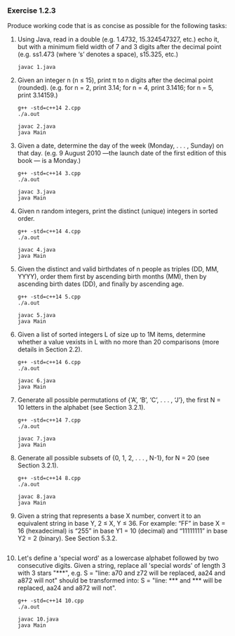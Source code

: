### Exercise 1.2.3

Produce working code that is as concise as possible for the following tasks:

1. Using Java, read in a double (e.g. 1.4732, 15.324547327, etc.) echo it, but with a minimum field width of 7 and 3 digits after the decimal point (e.g. ss1.473 (where ‘s’ denotes a space), s15.325, etc.)

   ```shell
   javac 1.java
   ```

2. Given an integer n (n ≤ 15), print π to n digits after the decimal point (rounded). (e.g. for n = 2, print 3.14; for n = 4, print 3.1416; for n = 5, print 3.14159.)

   ```shell
   g++ -std=c++14 2.cpp
   ./a.out

   javac 2.java
   java Main
   ```

3. Given a date, determine the day of the week (Monday, . . . , Sunday) on that day. (e.g. 9 August 2010 —the launch date of the first edition of this book — is a Monday.)

   ```shell
   g++ -std=c++14 3.cpp
   ./a.out

   javac 3.java
   java Main
   ```

4. Given n random integers, print the distinct (unique) integers in sorted order.

   ```shell
   g++ -std=c++14 4.cpp
   ./a.out

   javac 4.java
   java Main
   ```

5. Given the distinct and valid birthdates of n people as triples (DD, MM, YYYY), order them first by ascending birth months (MM), then by ascending birth dates (DD), and finally by ascending age.

   ```shell
   g++ -std=c++14 5.cpp
   ./a.out

   javac 5.java
   java Main
   ```

6. Given a list of sorted integers L of size up to 1M items, determine whether a value vexists in L with no more than 20 comparisons (more details in Section 2.2).

   ```shell
   g++ -std=c++14 6.cpp
   ./a.out

   javac 6.java
   java Main
   ```

7. Generate all possible permutations of {‘A’, ‘B’, ‘C’, . . . , ‘J’}, the first N = 10 letters in the alphabet (see Section 3.2.1).

   ```shell
   g++ -std=c++14 7.cpp
   ./a.out

   javac 7.java
   java Main
   ```

8. Generate all possible subsets of {0, 1, 2, . . . , N-1}, for N = 20 (see Section 3.2.1).

    ```shell
    g++ -std=c++14 8.cpp
    ./a.out

    javac 8.java
    java Main
    ```

9. Given a string that represents a base X number, convert it to an equivalent string in base Y, 2 ≤ X, Y ≤ 36. For example: “FF” in base X = 16 (hexadecimal) is “255” in base Y1 = 10 (decimal) and “11111111” in base Y2 = 2 (binary). See Section 5.3.2.

  ```shell

  ```

10. Let's define a 'special word' as a lowercase alphabet followed by two consecutive digits. Given a string, replace all 'special words' of length 3 with 3 stars "\*\*\*", e.g. S = "line: a70 and z72 will be replaced, aa24 and a872 will not" should be transformed into: S = "line: \*\*\* and \*\*\* will be replaced, aa24 and a872 will not".

     ```shell
     g++ -std=c++14 10.cpp
     ./a.out

     javac 10.java
     java Main
     ```
